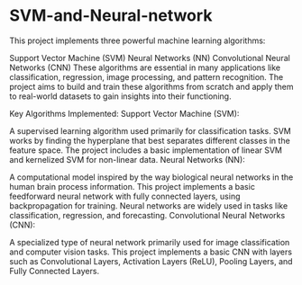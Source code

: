 # SVM-and-Neural-network

This project implements three powerful machine learning algorithms:

Support Vector Machine (SVM)
Neural Networks (NN)
Convolutional Neural Networks (CNN)
These algorithms are essential in many applications like classification, regression, image processing, and pattern recognition. The project aims to build and train these algorithms from scratch and apply them to real-world datasets to gain insights into their functioning.

Key Algorithms Implemented:
Support Vector Machine (SVM):

A supervised learning algorithm used primarily for classification tasks.
SVM works by finding the hyperplane that best separates different classes in the feature space.
The project includes a basic implementation of linear SVM and kernelized SVM for non-linear data.
Neural Networks (NN):

A computational model inspired by the way biological neural networks in the human brain process information.
This project implements a basic feedforward neural network with fully connected layers, using backpropagation for training.
Neural networks are widely used in tasks like classification, regression, and forecasting.
Convolutional Neural Networks (CNN):

A specialized type of neural network primarily used for image classification and computer vision tasks.
This project implements a basic CNN with layers such as Convolutional Layers, Activation Layers (ReLU), Pooling Layers, and Fully Connected Layers.
